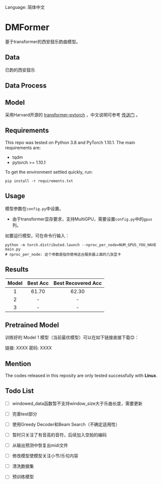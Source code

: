 Language: 简体中文

# DMFormer

基于transformer的西安鼓乐韵曲模型。

## Data

已韵的西安鼓乐

## Data Process

## Model

采用Harvard开源的 [transformer-pytorch](http://nlp.seas.harvard.edu/2018/04/03/attention.html) ，中文说明可参考 [传送门](https://zhuanlan.zhihu.com/p/144825330) 。

## Requirements

This repo was tested on Python 3.8 and PyTorch 1.10.1. The main requirements are:

- tqdm
- pytorch >= 1.10.1

To get the environment settled quickly, run:

```
pip install -r requirements.txt
```

## Usage

模型参数在`config.py`中设置。

- 由于transformer显存要求，支持MultiGPU，需要设置`config.py`中的`gpus`列。

如要运行模型，可在命令行输入：

``` shell
python -m torch.distributed.launch --nproc_per_node=NUM_GPUS_YOU_HAVE main.py
# nproc_per_node: 这个参数是指你使用这台服务器上面的几张显卡
```

## Results

| Model |  Best Acc  | Best Recovered Acc |
| :---: |  :------:  | :----------------: |
|   1   |   61.70    |        62.30       |
|   2   |     -      |          -         |
|   3   |     -      |          -         |

## Pretrained Model

训练好的 Model 1 模型（当前最优模型）可以在如下链接直接下载😊：

链接: XXXX  密码: XXXX

## Mention

The codes released in this reposity are only tested successfully with **Linux**.

## Todo List

- [ ] windowed_data函数暂不支持window_size大于乐曲长度，需要更新
- [ ] 完善test部分
- [ ] 使用Greedy Decoder和Beam Search（不确定适用性）
- [ ] 暂时只关注了有音高的音符，后续加入空拍的编码
- [ ] 从输出预测中恢复出midi文件
- [ ] 修改模型使模型关注小节/乐句内容
- [ ] 清洗数据集
- [ ] 预训练模型

